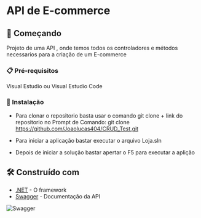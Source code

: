 # API de E-commerce

## 🚀 Começando

Projeto de uma API , onde temos todos os controladores e métodos necessarios para a criação de um E-commerce

### 📋 Pré-requisitos

Visual Estudio ou Visual Estudio Code

### 🔧 Instalação

* Para clonar o repositorio basta usar o comando git clone + link do repositorio no Prompt de Comando: git clone https://github.com/Joaolucas404/CRUD_Test.git

* Para iniciar a aplicação bastar executar o arquivo Loja.sln 

* Depois de iniciar a solução bastar apertar o F5 para executar a aplição


## 🛠️ Construído com

* [.NET](https://learn.microsoft.com/pt-br/dotnet/) - O framework 
* [Swagger](https://swagger.io/docs/) - Documentação da API

![Swagger](https://user-images.githubusercontent.com/108549505/193978836-b02e8aa4-f285-400c-8b32-80c07f646e8f.PNG)
